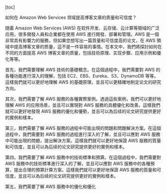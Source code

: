 
[toc]                    
                
                
如何在 Amazon Web Services 领域提高博客文章的质量和可信度？

随着 Amazon Web Services (AWS) 在软件开发、云存储、云计算等領域的广泛应用，很多開發人員和企業都在使用 AWS 進行開發、部署和管理。AWS 是一個非常具有影響力的服務，但如果您想写出一篇質量和可信度高的论文，在 AWS 領域中提高博客文章的质量，這不是一件容易的事情。在本文中，我們將探討如何在不同的方面提高 AWS 博客文章的质量，包括技術原理、实现步驟、应用示例和優化等等。

首先，我們需要理解 AWS 技術的基礎概念。在這個過程中，我們需要對 AWS 的各種功能進行深入的理解，包括 EC2、EBS、Eureka、S3、DynamoDB 等等。這樣我們就可以更好地理解 AWS 的基礎原理，並且可以更精確地制定论文的研究方向。

其次，我們需要了解 AWS 服務的各種實際案例。透過這些案例，我們可以更好地理解 AWS 的应用场景，並且可以實現對 AWS 服務的具體優化和改善。這樣我們就可以更好地發現 AWS 服務的優化和優勢，並且可以為后续的论文研究提供更好的實例和樣本。

第三，我們需要了解 AWS 服務的過程中可能出現的問題和問題解決方案。在這個過程中，我們需要對 AWS 服務的過程進行深入的了解，並且可以應對 AWS 服務中可能出現的問題，提出解決方案。這樣我們就可以更好地保證 AWS 服務的質量和可信度，並且可以為后续的论文研究提供更好的實例和樣本。

第四，我們需要了解 AWS 服務中的技術標準和預算。在這個過程中，我們需要對 AWS 服務中的技術標準進行深入的了解，並且可以應對 AWS 服務中的各種預算，提出合理的預算計算方案。這樣我們就可以更好地保證 AWS 服務的質量和可信度，並且可以為后续的论文研究提供更好的實例和樣本。

第五，我們需要了解 AWS 服務中的優化和優化

